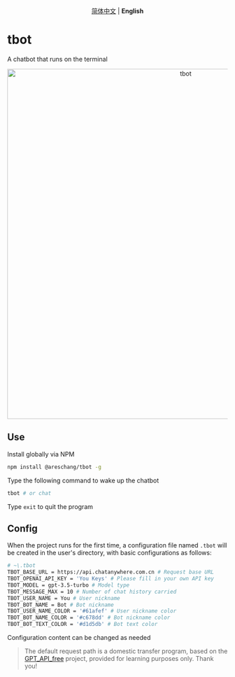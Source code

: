 <p align='center'>
<a href="https://github.com/Ares-Chang/tbot/blob/master/README.md">简体中文</a> | <b>English</b>
</p>

# tbot

A chatbot that runs on the terminal

<p align='center'>
  <img src='https://github.com/Ares-Chang/tbot/assets/36911513/58ac8ec0-713d-4c04-afe7-476e6e5ced38' alt='tbot' width='800'/>
</p>

## Use

Install globally via NPM
```bash
npm install @areschang/tbot -g
```

Type the following command to wake up the chatbot
```bash
tbot # or chat
```

Type `exit` to quit the program

## Config

When the project runs for the first time, a configuration file named `.tbot` will be created in the user's directory, with basic configurations as follows:

```bash
# ~\.tbot
TBOT_BASE_URL = https://api.chatanywhere.com.cn # Request base URL
TBOT_OPENAI_API_KEY = 'You Keys' # Please fill in your own API key
TBOT_MODEL = gpt-3.5-turbo # Model type
TBOT_MESSAGE_MAX = 10 # Number of chat history carried
TBOT_USER_NAME = You # User nickname
TBOT_BOT_NAME = Bot # Bot nickname
TBOT_USER_NAME_COLOR = '#61afef' # User nickname color
TBOT_BOT_NAME_COLOR = '#c678dd' # Bot nickname color
TBOT_BOT_TEXT_COLOR = '#d1d5db' # Bot text color
```

Configuration content can be changed as needed

> The default request path is a domestic transfer program, based on the [GPT_API_free](https://github.com/chatanywhere/GPT_API_free) project, provided for learning purposes only. Thank you!
